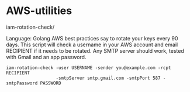 # AWS-utilities

iam-rotation-check/

Language: Golang
AWS best practices say to rotate your keys every 90 days.
This script will check a username in your AWS account and email RECIPIENT if it needs to be rotated.
Any SMTP server should work, tested with Gmail and an app password.

```usage:
iam-rotation-check -user USERNAME -sender you@example.com -rcpt RECIPIENT 
                   -smtpServer smtp.gmail.com -smtpPort 587 -smtpPassword PASSWORD
```
